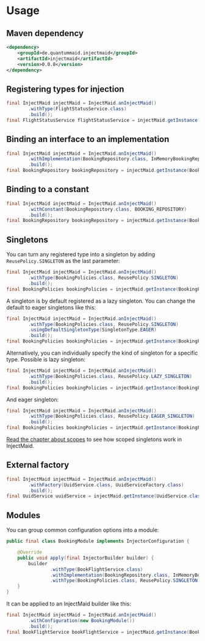 # Usage

## Maven dependency
```xml
<dependency>
    <groupId>de.quantummaid.injectmaid</groupId>
    <artifactId>injectmaid</artifactId>
    <version>0.0.8</version>
</dependency>
```

## Registering types for injection
<!---[CodeSnippet](basicUsage)-->
```java
final InjectMaid injectMaid = InjectMaid.anInjectMaid()
        .withType(FlightStatusService.class)
        .build();
final FlightStatusService flightStatusService = injectMaid.getInstance(FlightStatusService.class);
```

## Binding an interface to an implementation
<!---[CodeSnippet](bindInterface)-->
```java
final InjectMaid injectMaid = InjectMaid.anInjectMaid()
        .withImplementation(BookingRepository.class, InMemoryBookingRepository.class)
        .build();
final BookingRepository bookingRepository = injectMaid.getInstance(BookingRepository.class);
```

## Binding to a constant
<!---[CodeSnippet](constants)-->
```java
final InjectMaid injectMaid = InjectMaid.anInjectMaid()
        .withConstant(BookingRepository.class, BOOKING_REPOSITORY)
        .build();
final BookingRepository bookingRepository = injectMaid.getInstance(BookingRepository.class);
```

## Singletons
You can turn any registered type into a singleton by adding `ReusePolicy.SINGLETON` as the last parameter:
<!---[CodeSnippet](singletons)-->
```java
final InjectMaid injectMaid = InjectMaid.anInjectMaid()
        .withType(BookingPolicies.class, ReusePolicy.SINGLETON)
        .build();
final BookingPolicies bookingPolicies = injectMaid.getInstance(BookingPolicies.class);
```
A singleton is by default registered as a lazy singleton. You can change the default to eager
singletons like this:
<!---[CodeSnippet](defaultEagerSingletons)-->
```java
final InjectMaid injectMaid = InjectMaid.anInjectMaid()
        .withType(BookingPolicies.class, ReusePolicy.SINGLETON)
        .usingDefaultSingletonType(SingletonType.EAGER)
        .build();
final BookingPolicies bookingPolicies = injectMaid.getInstance(BookingPolicies.class);
```
Alternatively, you can individually specify the kind of singleton for a specific type.
Possible is lazy singleton:
<!---[CodeSnippet](lazySingletons)-->
```java
final InjectMaid injectMaid = InjectMaid.anInjectMaid()
        .withType(BookingPolicies.class, ReusePolicy.LAZY_SINGLETON)
        .build();
final BookingPolicies bookingPolicies = injectMaid.getInstance(BookingPolicies.class);
```
And eager singleton:
<!---[CodeSnippet](eagerSingletons)-->
```java
final InjectMaid injectMaid = InjectMaid.anInjectMaid()
        .withType(BookingPolicies.class, ReusePolicy.EAGER_SINGLETON)
        .build();
final BookingPolicies bookingPolicies = injectMaid.getInstance(BookingPolicies.class);
```

[Read the chapter about scopes](05_Scopes.md) to see how scoped singletons work in InjectMaid.

## External factory
<!---[CodeSnippet](factory)-->
```java
final InjectMaid injectMaid = InjectMaid.anInjectMaid()
        .withFactory(UuidService.class, UuidServiceFactory.class)
        .build();
final UuidService uuidService = injectMaid.getInstance(UuidService.class);
```

## Modules
You can group common configuration options into a module:
<!---[CodeSnippet](module)-->
```java
public final class BookingModule implements InjectorConfiguration {

    @Override
    public void apply(final InjectorBuilder builder) {
        builder
                .withType(BookFlightService.class)
                .withImplementation(BookingRepository.class, InMemoryBookingRepository.class)
                .withType(BookingPolicies.class, ReusePolicy.SINGLETON);
    }
}
```

It can be applied to an InjectMaid builder like this:
<!---[CodeSnippet](moduleUsage)-->
```java
final InjectMaid injectMaid = InjectMaid.anInjectMaid()
        .withConfiguration(new BookingModule())
        .build();
final BookFlightService bookFlightService = injectMaid.getInstance(BookFlightService.class);
```